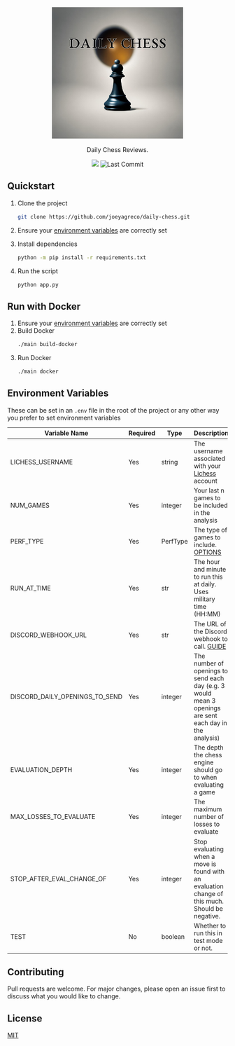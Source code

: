 <div align="center">
    <img src="https://github.com/joeyagreco/daily-chess/blob/main/img/daily_chess_logo.png" alt="daily chess logo" width="300"/>

Daily Chess Reviews.

<a target="_blank" href="https://www.python.org/downloads/" title="Python version"><img src="https://img.shields.io/badge/python-%3E=_3.10-teal.svg"></a>
![Last Commit](https://img.shields.io/github/last-commit/joeyagreco/daily-chess)
<br>
</div>

## Quickstart

1. Clone the project
    ```bash
    git clone https://github.com/joeyagreco/daily-chess.git
    ```
2. Ensure your [environment variables](https://github.com/joeyagreco/daily-chess#environment-variables) are correctly set
3. Install dependencies

    ```bash
    python -m pip install -r requirements.txt
    ```
4. Run the script
    ```bash
    python app.py
    ``````

## Run with Docker

1. Ensure your [environment variables](https://github.com/joeyagreco/daily-chess#environment-variables) are correctly set
2. Build Docker
    ```bash
    ./main build-docker
    ```
3. Run Docker
    ```bash
    ./main docker
    ```

## Environment Variables

These can be set in an `.env` file in the root of the project or any other way you prefer to set environment variables

| Variable Name                  	| Required 	| Type     	| Description                                                                                              	|
|--------------------------------	|----------	|----------	|----------------------------------------------------------------------------------------------------------	|
| LICHESS_USERNAME               	| Yes     	| string   	| The username associated with your [Lichess](https://lichess.org/) account                                                        	|
| NUM_GAMES                      	| Yes     	| integer  	| Your last n games to be included in the analysis                                                         	|
| PERF_TYPE                      	| Yes     	| PerfType 	| The type of games to include. [OPTIONS](https://github.com/joeyagreco/daily-chess/blob/main/enumeration/PerfType.py)                                                                  	|
| RUN_AT_TIME                    	| Yes     	| str      	| The hour and minute to run this at daily. Uses military time (HH:MM)                                     	|
| DISCORD_WEBHOOK_URL            	| Yes     	| str      	| The URL of the Discord webhook to call. [GUIDE](https://hookdeck.com/webhooks/platforms/how-to-get-started-with-discord-webhooks#discord-webhook-example)                                                            	|
| DISCORD_DAILY_OPENINGS_TO_SEND 	| Yes     	| integer  	| The number of openings to send each day (e.g. 3 would mean 3 openings are sent each day in the analysis) 	|
| EVALUATION_DEPTH 	| Yes     	| integer  	| The depth the chess engine should go to when evaluating a game 	|
| MAX_LOSSES_TO_EVALUATE 	| Yes     	| integer  	| The maximum number of losses to evaluate 	|
| STOP_AFTER_EVAL_CHANGE_OF 	| Yes     	| integer  	| Stop evaluating when a move is found with an evaluation change of this much. Should be negative. 	|
| TEST                           	| No    	| boolean  	| Whether to run this in test mode or not.                                                                 	|

## Contributing

Pull requests are welcome. For major changes, please open an issue first to discuss what you would like to change.

## License

[MIT](https://choosealicense.com/licenses/mit/)


